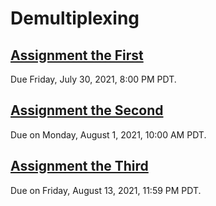 # Demultiplexing

## [Assignment the First](Assignment-the-first)
Due Friday, July 30, 2021, 8:00 PM PDT.

## [Assignment the Second](Assignment-the-second)
Due on Monday, August 1, 2021, 10:00 AM PDT.

## [Assignment the Third](Assignment-the-third)
Due on Friday, August 13, 2021, 11:59 PM PDT.
